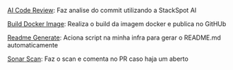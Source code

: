 [AI Code Review](./.github/workflows/analyze-agent.yml): Faz analise do commit utilizando a StackSpot AI

[Build Docker Image](./.github/workflows/build-docker.yml): Realiza o build da imagem docker e publica no GitHUb

[Readme Generate](./.github/workflows/readme-generate.yml): Aciona script na minha infra para gerar o README.md automaticamente

[Sonar Scan](./.github/workflows/sonar.yml): Faz o scan e comenta no PR caso haja um aberto